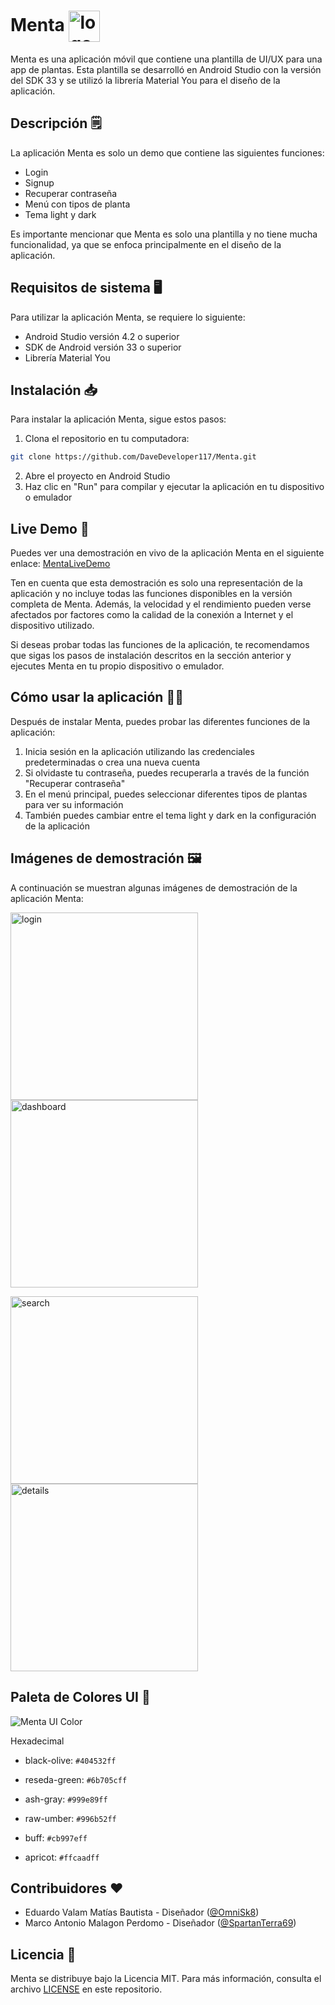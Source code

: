 # Menta <img align="center" src="https://user-images.githubusercontent.com/64762472/233758839-249a4c43-1e92-4132-8709-0938b0a76cc5.png" alt="logo" width="50"> 


Menta es una aplicación móvil que contiene una plantilla de UI/UX para una app de plantas. Esta plantilla se desarrolló en Android Studio con la versión del SDK 33 y se utilizó la librería Material You para el diseño de la aplicación.

## Descripción 🗒️

La aplicación Menta es solo un demo que contiene las siguientes funciones:

-   Login
-   Signup
-   Recuperar contraseña
-   Menú con tipos de planta
-   Tema light y dark

Es importante mencionar que Menta es solo una plantilla y no tiene mucha funcionalidad, ya que se enfoca principalmente en el diseño de la aplicación.

## Requisitos de sistema 🖥️

Para utilizar la aplicación Menta, se requiere lo siguiente:

-   Android Studio versión 4.2 o superior
-   SDK de Android versión 33 o superior
-   Librería Material You

## Instalación 📥

Para instalar la aplicación Menta, sigue estos pasos:

1.  Clona el repositorio en tu computadora:

```bash 
git clone https://github.com/DaveDeveloper117/Menta.git
```

2.  Abre el proyecto en Android Studio
3.  Haz clic en "Run" para compilar y ejecutar la aplicación en tu dispositivo o emulador

## Live Demo 📱

Puedes ver una demostración en vivo de la aplicación Menta en el siguiente enlace: [MentaLiveDemo](https://appetize.io/app/4haepqi7frvg2syjgtusayqc5m)

Ten en cuenta que esta demostración es solo una representación de la aplicación y no incluye todas las funciones disponibles en la versión completa de Menta. Además, la velocidad y el rendimiento pueden verse afectados por factores como la calidad de la conexión a Internet y el dispositivo utilizado.

Si deseas probar todas las funciones de la aplicación, te recomendamos que sigas los pasos de instalación descritos en la sección anterior y ejecutes Menta en tu propio dispositivo o emulador.

## Cómo usar la aplicación 🧑‍🏫

Después de instalar Menta, puedes probar las diferentes funciones de la aplicación:

1.  Inicia sesión en la aplicación utilizando las credenciales predeterminadas o crea una nueva cuenta
2.  Si olvidaste tu contraseña, puedes recuperarla a través de la función "Recuperar contraseña"
3.  En el menú principal, puedes seleccionar diferentes tipos de plantas para ver su información
4.  También puedes cambiar entre el tema light y dark en la configuración de la aplicación

## Imágenes de demostración 🖼️

A continuación se muestran algunas imágenes de demostración de la aplicación Menta:

<img src="assets/screen_1-min.png" alt="login" width="300"> <img src="assets/screen_2-min.png" alt="dashboard" width="300">

<img src="assets/screen_3-min.png" alt="search" width="300"> <img src="assets/screen_4-min.png" alt="details" width="300">

## Paleta de Colores UI 🎨

![Menta UI Color](https://user-images.githubusercontent.com/64762472/233757411-96629db1-53fc-4e6f-a118-358f7ed709f0.png)

Hexadecimal

- black-olive: `#404532ff`

- reseda-green: `#6b705cff`

- ash-gray: `#999e89ff`

- raw-umber: `#996b52ff`

- buff: `#cb997eff`

- apricot: `#ffcaadff`

## Contribuidores ♥️

- Eduardo Valam Matías Bautista - Diseñador ([@OmniSk8](https://github.com/OmniSk8))
- Marco Antonio Malagon Perdomo - Diseñador ([@SpartanTerra69](https://github.com/SpartanTerra69))


## Licencia 🔑

Menta se distribuye bajo la Licencia MIT. Para más información, consulta el archivo [LICENSE](https://github.com/DaveDeveloper117/Menta/blob/master/LICENSE) en este repositorio.
